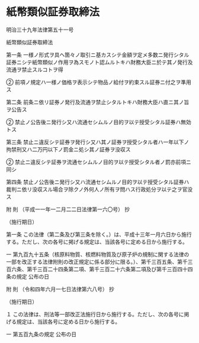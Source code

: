 # 紙幣類似証券取締法

明治三十九年法律第五十一号

紙幣類似証券取締法

第一条 一様ノ形式ヲ具ヘ箇々ノ取引ニ基カスシテ金額ヲ定メ多数ニ発行シタル証券ニシテ紙幣類似ノ作用ヲ為スモノト認ムルトキハ財務大臣ニ於テ其ノ発行及流通ヲ禁止スルコトヲ得

② 前項ノ規定ハ一様ノ価格ヲ表示シテ物品ノ給付ヲ約束スル証券ニ付之ヲ準用ス

第二条 前条ニ依リ証券ノ発行及流通ヲ禁止シタルトキハ財務大臣ハ直ニ其ノ旨ヲ公告ス

② 禁止ノ公告後ニ発行シ又ハ流通セシムルノ目的ヲ以テ授受シタル証券ハ無効トス

第三条 禁止ニ違反シテ証券ヲ発行シ又ハ其ノ証券ヲ授受シタル者ハ一年以下ノ拘禁刑又ハ二万円以下ノ罰金ニ処シ其ノ証券ヲ没収ス

② 禁止ニ違反シテ証券ヲ流通セシムルノ目的ヲ以テ授受シタル者ノ罰亦前項ニ同シ

第四条 禁止ノ公告後ニ発行シ又ハ流通セシムルノ目的ヲ以テ授受シタル証券ハ裁判ニ依リ没収スル場合ヲ除クノ外何人ノ所有ヲ問ハス行政処分ヲ以テ之ヲ官没ス

附 則 （平成一一年一二月二二日法律第一六〇号） 抄

（施行期日）

第一条 この法律（第二条及び第三条を除く。）は、平成十三年一月六日から施行する。ただし、次の各号に掲げる規定は、当該各号に定める日から施行する。

一 第九百九十五条（核原料物質、核燃料物質及び原子炉の規制に関する法律の一部を改正する法律附則の改正規定に係る部分に限る。）、第千三百五条、第千三百六条、第千三百二十四条第二項、第千三百二十六条第二項及び第千三百四十四条の規定 公布の日

附 則 （令和四年六月一七日法律第六八号） 抄

（施行期日）

１ この法律は、刑法等一部改正法施行日から施行する。ただし、次の各号に掲げる規定は、当該各号に定める日から施行する。

一 第五百九条の規定 公布の日
